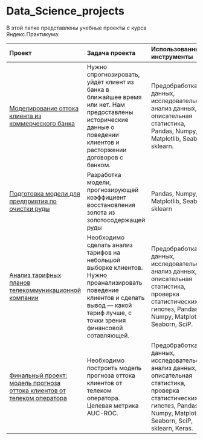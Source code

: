 # Data_Science_projects

В этой папке представлены учебные проекты с курса Яндекс.Практикума:


|	Проект |	Задача проекта	|	Использованные инструменты |
|:-----|:---|:---|
|[Моделирование оттока клиента из коммерческого банка](https://github.com/AlexeyKulikovZ/Data_Science_projects/tree/main/Telecom%20company)| Нужно спрогнозировать, уйдёт клиент из банка в ближайшее время или нет. Нам предоставлены исторические данные о поведении клиентов и расторжении договоров с банком.	| Предобработка данных, исследовательский анализ данных, описательная статистика, Pandas, Numpy, Matplotlib, Seaborn, sklearn.|
 | [Подготовка модели для предприятия по очистки руды](https://github.com/AlexeyKulikovZ/Data_Science_projects/tree/main/Mining%20company)| Разработка модели, прогнозирующей коэффициент восстановления золота из золотосодержащей руды | Pandas, Numpy, Matplotlib, Seaborn, sklearn |
 | [Анализ тарифных планов телекоммуникационной компании](https://github.com/AlexeyKulikovZ/Data_Science_projects/tree/main/Commercial%20bank) | Необходимо сделать анализ тарифов на небольшой выборке клиентов. Нужно проанализировать поведение клиентов и сделать вывод — какой тариф лучше, с точки зрения финансовой сотавляющей. | Предобработка данных, исследовательский анализ данных, описательная статистика, проверка статистических гипотез, Pandas, Numpy, Matplotlib, Seaborn, SciP. |
 | [Финальный проект: модель прогноза оттока клиентов от телеком оператора](https://github.com/AlexeyKulikovZ/Data_Science_projects/tree/main/Final%20project:%20Telekom%20company%20cutomers%20churn) | Необходимо построить модель прогноза оттока клиентов от телеком оператора. Целевая метрика AUC-ROC. | Предобработка данных, исследовательский анализ данных, описательная статистика, проверка статистических гипотез, Pandas, Numpy, Matplotlib, Seaborn, SciP, sklearn, Keras. |

  


